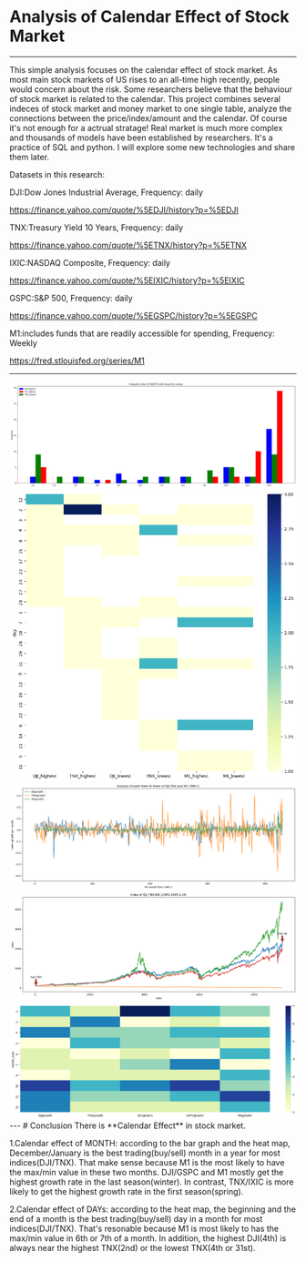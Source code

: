 # Analysis of Calendar Effect of Stock Market
---
This simple analysis focuses on the calendar effect of stock market. As most main stock markets of US rises to an all-time high recently, people would concern about the risk. 
Some researchers believe that the behaviour of stock market is related to the calendar.
This project combines several indeces of stock market and money market to one single table, analyze the connections between the price/index/amount and the calendar.
Of course it's not enough for a actrual stratage! Real market is much more complex and thousands of models have been established by researchers. It's a practice of SQL and python. I will explore some new technologies and share them later.

Datasets in this research:

DJI:Dow Jones Industrial Average, Frequency: daily

https://finance.yahoo.com/quote/%5EDJI/history?p=%5EDJI

TNX:Treasury Yield 10 Years, Frequency: daily

https://finance.yahoo.com/quote/%5ETNX/history?p=%5ETNX

IXIC:NASDAQ Composite, Frequency: daily

https://finance.yahoo.com/quote/%5EIXIC/history?p=%5EIXIC

GSPC:S&P 500, Frequency: daily

https://finance.yahoo.com/quote/%5EGSPC/history?p=%5EGSPC

M1:includes funds that are readily accessible for spending, Frequency: Weekly

https://fred.stlouisfed.org/series/M1

---
<img src='FreqBar_Max_Min_DJI_TNX_M1.png'>
<img src='HeatMap_DJI_TNX_M1.png'>
<img src='GrowthRate_DJI_TNX_M1.png'>
<img src='Index_DJI_NX_IXIC_GSPG.png'>
<img src='HeatMap_Growth_DJI_TNX_M1.png'>
---
# Conclusion
There is **Calendar Effect** in stock market. 

1.Calendar effect of MONTH: according to the bar graph and the heat map, December/January is the best trading(buy/sell) month in a year for most indices(DJI/TNX). That make sense because M1 is the most likely to have the max/min value in these two months.
DJI/GSPC and M1 mostly get the highest growth rate in the last season(winter). In contrast, TNX/IXIC is more likely to get the highest growth rate in the first season(spring).


2.Calendar effect of DAYs: according to the heat map, the beginning and the end of a month is the best trading(buy/sell) day in a month for most indices(DJI/TNX). That's resonable because M1 is most likely to has the max/min value in 6th or 7th of a month. In addition, the highest DJI(4th) is always near the highest TNX(2nd) or the lowest TNX(4th or 31st). 
